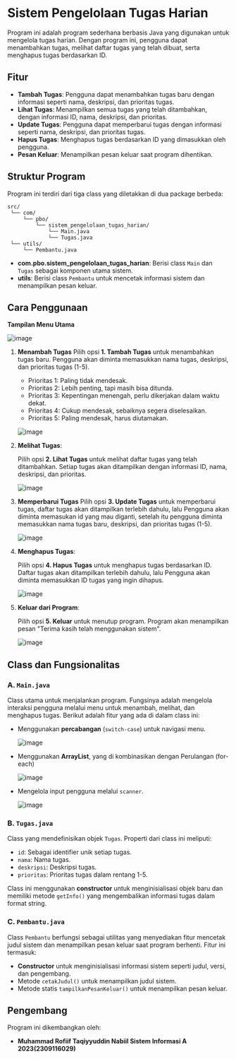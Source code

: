 # Sistem Pengelolaan Tugas Harian

Program ini adalah program sederhana berbasis Java yang digunakan untuk mengelola tugas harian. Dengan program ini, pengguna dapat menambahkan tugas, melihat daftar tugas yang telah dibuat, serta menghapus tugas berdasarkan ID.

## Fitur

- **Tambah Tugas**: Pengguna dapat menambahkan tugas baru dengan informasi seperti nama, deskripsi, dan prioritas tugas.
- **Lihat Tugas**: Menampilkan semua tugas yang telah ditambahkan, dengan informasi ID, nama, deskripsi, dan prioritas.
- **Update Tugas**: Pengguna dapat memperbarui tugas dengan informasi seperti nama, deskripsi, dan prioritas tugas.
- **Hapus Tugas**: Menghapus tugas berdasarkan ID yang dimasukkan oleh pengguna.
- **Pesan Keluar**: Menampilkan pesan keluar saat program dihentikan.

## Struktur Program

Program ini terdiri dari tiga class yang diletakkan di dua package berbeda:

```
src/
 └── com/
     └── pbo/
         └── sistem_pengelolaan_tugas_harian/
             └── Main.java
             └── Tugas.java
 └── utils/
     └── Pembantu.java
```

- **com.pbo.sistem_pengelolaan_tugas_harian**: Berisi class `Main` dan `Tugas` sebagai komponen utama sistem.
- **utils**: Berisi class `Pembantu` untuk mencetak informasi sistem dan menampilkan pesan keluar.

## Cara Penggunaan

   **Tampilan Menu Utama**
   
![image](https://github.com/user-attachments/assets/961c3ceb-9655-4b4e-a646-87241f1e5819)

1. **Menambah Tugas**
   Pilih opsi **1. Tambah Tugas** untuk menambahkan tugas baru. Pengguna akan diminta memasukkan nama tugas, deskripsi, dan prioritas tugas (1-5).

   - Prioritas 1: Paling tidak mendesak.
   - Prioritas 2: Lebih penting, tapi masih bisa ditunda.
   - Prioritas 3: Kepentingan menengah, perlu dikerjakan dalam waktu dekat.
   - Prioritas 4: Cukup mendesak, sebaiknya segera diselesaikan.
   - Prioritas 5: Paling mendesak, harus diutamakan.
     
   ![image](https://github.com/user-attachments/assets/0166959c-a958-4282-8950-35e683c40230)

   
2. **Melihat Tugas**:
   
   Pilih opsi **2. Lihat Tugas** untuk melihat daftar tugas yang telah ditambahkan. Setiap tugas akan ditampilkan dengan informasi ID, nama, deskripsi, dan prioritas.

   ![image](https://github.com/user-attachments/assets/668afd82-75a5-4e06-b94d-99cde6f41bba)

   
3. **Memperbarui Tugas**
   Pilih opsi **3. Update Tugas** untuk memperbarui tugas, daftar tugas akan ditampilkan terlebih dahulu, lalu Pengguna akan diminta memasukan id yang mau diganti, setelah itu pengguna 
   diminta memasukkan nama tugas baru, deskripsi, dan prioritas tugas (1-5).

   ![image](https://github.com/user-attachments/assets/d5c319be-3210-47ad-8aa9-27b666f72273)

   
4. **Menghapus Tugas**:
   
   Pilih opsi **4. Hapus Tugas** untuk menghapus tugas berdasarkan ID. Daftar tugas akan ditampilkan terlebih dahulu, lalu Pengguna akan diminta memasukkan ID tugas yang ingin dihapus.

   ![image](https://github.com/user-attachments/assets/2df44da8-975c-4a7e-821c-9240d24b78de)

   
5. **Keluar dari Program**:
   
   Pilih opsi **5. Keluar** untuk menutup program. Program akan menampilkan pesan "Terima kasih telah menggunakan sistem".

   ![image](https://github.com/user-attachments/assets/8344f009-644a-4e40-96f5-e56c986edc91)



## Class dan Fungsionalitas

### A. `Main.java`

Class utama untuk menjalankan program. Fungsinya adalah mengelola interaksi pengguna melalui menu untuk menambah, melihat, dan menghapus tugas. Berikut adalah fitur yang ada di dalam class ini:

- Menggunakan **percabangan** (`switch-case`) untuk navigasi menu.

  ![image](https://github.com/user-attachments/assets/6b5741d9-2358-4ec5-8b0e-29acc15d7d3f)

- Menggunakan **ArrayList**, yang di kombinasikan dengan Perulangan (for-each)
  
  ![image](https://github.com/user-attachments/assets/70a3f551-a0ed-4bde-80e2-50daada48c1b)

- Mengelola input pengguna melalui `scanner`.

  ![image](https://github.com/user-attachments/assets/045bed0a-876e-4a0d-ab20-da835bd2229d)


### B. `Tugas.java`

Class yang mendefinisikan objek `Tugas`. Properti dari class ini meliputi:

- `id`: Sebagai identifier unik setiap tugas.
- `nama`: Nama tugas.
- `deskripsi`: Deskripsi tugas.
- `prioritas`: Prioritas tugas dalam rentang 1-5.

Class ini menggunakan **constructor** untuk menginisialisasi objek baru dan memiliki metode `getInfo()` yang mengembalikan informasi tugas dalam format string.

### C. `Pembantu.java`

Class `Pembantu` berfungsi sebagai utilitas yang menyediakan fitur mencetak judul sistem dan menampilkan pesan keluar saat program berhenti. Fitur ini termasuk:

- **Constructor** untuk menginisialisasi informasi sistem seperti judul, versi, dan pengembang.
- Metode `cetakJudul()` untuk menampilkan judul sistem.
- Metode statis `tampilkanPesanKeluar()` untuk menampilkan pesan keluar.

## Pengembang

Program ini dikembangkan oleh:
- **Muhammad Rofiif Taqiyyuddin Nabiil Sistem Informasi A 2023(2309116029)**


